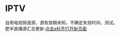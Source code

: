 # IPTV
自用电视频道源，源有效期未知，不确定失效时间，测试。<br>
肥羊直播源汇总更新∶<a href="https://www.baidu.com" target="_blank" >点击a标签打开新页面</a>
